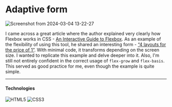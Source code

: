# Adaptive form

![Screenshot from 2024-03-04 13-22-27](https://github.com/chasowska/flexible-form/assets/152532598/8da3d5c1-8bf6-42a9-be4b-96993d2eb7f2)

I came across a great article where the author explained very clearly how Flexbox works in CSS - [An Interactive Guide to Flexbox](https://www.joshwcomeau.com/css/interactive-guide-to-flexbox/). As an example of the flexibility of using this tool, he shared an interesting form - [“4 layouts for the price of 1”](https://codepen.io/argyleink/pen/LYEegOO). With minimal code, it transforms depending on the screen size. I wanted to replicate this example and delve deeper into it. Also, I'm still not entirely confident in the correct usage of `flex-grow` and `flex-basis`. This served as good practice for me, even though the example is quite simple.

---

#### Technologies

![HTML5](https://img.shields.io/badge/html5-%23E34F26.svg?style=for-the-badge&logo=html5&logoColor=white)
![CSS3](https://img.shields.io/badge/css3-%231572B6.svg?style=for-the-badge&logo=css3&logoColor=white)

